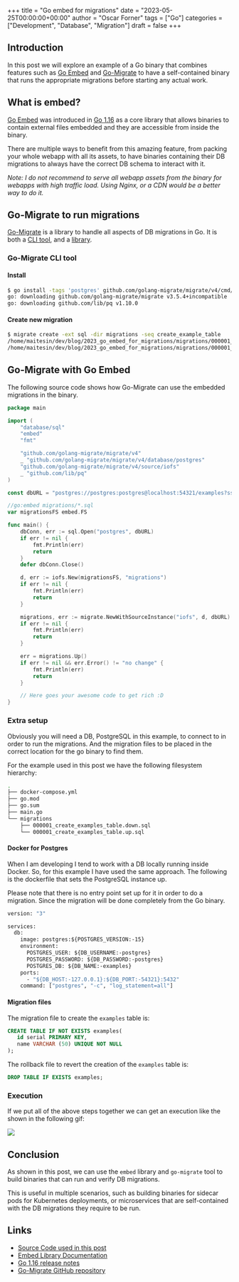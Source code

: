 +++
title = "Go embed for migrations"
date = "2023-05-25T00:00:00+00:00"
author = "Oscar Forner"
tags = ["Go"]
categories = ["Development", "Database", "Migration"]
draft = false
+++

## Introduction

In this post we will explore an example of a Go binary that combines features such as [Go Embed](https://pkg.go.dev/embed) and [Go-Migrate](https://github.com/golang-migrate/migrate) to have a self-contained binary that runs the appropriate migrations before starting any actual work.

## What is embed?

[Go Embed](https://pkg.go.dev/embed) was introduced in [Go 1.16](https://tip.golang.org/doc/go1.16#library-embed) as a core library that allows binaries to contain external files embedded and they are accessible from inside the binary.

There are multiple ways to benefit from this amazing feature, from packing your whole webapp with all its assets, to have binaries containing their DB migrations to always have the correct DB schema to interact with it.

*Note: I do not recommend to serve all webapp assets from the binary for webapps with high traffic load. Using Nginx, or a CDN would be a better way to do it.*

## Go-Migrate to run migrations

[Go-Migrate](https://github.com/golang-migrate/migrate) is a library to handle all aspects of DB migrations in Go. It is both a [CLI tool](https://github.com/golang-migrate/migrate#cli-usage), and a [library](https://github.com/golang-migrate/migrate#use-in-your-go-project).

### Go-Migrate CLI tool

#### Install

```bash
$ go install -tags 'postgres' github.com/golang-migrate/migrate/v4/cmd/migrate@latest
go: downloading github.com/golang-migrate/migrate v3.5.4+incompatible
go: downloading github.com/lib/pq v1.10.0
```

#### Create new migration

```bash
$ migrate create -ext sql -dir migrations -seq create_example_table
/home/maitesin/dev/blog/2023_go_embed_for_migrations/migrations/000001_create_example_table.up.sql
/home/maitesin/dev/blog/2023_go_embed_for_migrations/migrations/000001_create_example_table.down.sql
```

## Go-Migrate with Go Embed

The following source code shows how Go-Migrate can use the embedded migrations in the binary.

```go
package main

import (
	"database/sql"
	"embed"
	"fmt"

	"github.com/golang-migrate/migrate/v4"
	_ "github.com/golang-migrate/migrate/v4/database/postgres"
	"github.com/golang-migrate/migrate/v4/source/iofs"
	_ "github.com/lib/pq"
)

const dbURL = "postgres://postgres:postgres@localhost:54321/examples?sslmode=disable"

//go:embed migrations/*.sql
var migrationsFS embed.FS

func main() {
	dbConn, err := sql.Open("postgres", dbURL)
	if err != nil {
		fmt.Println(err)
		return
	}
	defer dbConn.Close()

	d, err := iofs.New(migrationsFS, "migrations")
	if err != nil {
		fmt.Println(err)
		return
	}

	migrations, err := migrate.NewWithSourceInstance("iofs", d, dbURL)
	if err != nil {
		fmt.Println(err)
		return
	}

	err = migrations.Up()
	if err != nil && err.Error() != "no change" {
		fmt.Println(err)
		return
	}

	// Here goes your awesome code to get rich :D
}
```

### Extra setup

Obviously you will need a DB, PostgreSQL in this example, to connect to in order to run the migrations. And the migration files to be placed in the correct location for the go binary to find them.

For the example used in this post we have the following filesystem hierarchy:

```bash
.
├── docker-compose.yml
├── go.mod
├── go.sum
├── main.go
└── migrations
    ├── 000001_create_examples_table.down.sql
    └── 000001_create_examples_table.up.sql
```

#### Docker for Postgres

When I am developing I tend to work with a DB locally running inside Docker. So, for this example I have used the same approach. The following is the dockerfile that sets the PostgreSQL instance up.

Please note that there is no entry point set up for it in order to do a migration. Since the migration will be done completely from the Go binary.

```dockerfile
version: "3"

services:
  db:
    image: postgres:${POSTGRES_VERSION:-15}
    environment:
      POSTGRES_USER: ${DB_USERNAME:-postgres}
      POSTGRES_PASSWORD: ${DB_PASSWORD:-postgres}
      POSTGRES_DB: ${DB_NAME:-examples}
    ports:
      - "${DB_HOST:-127.0.0.1}:${DB_PORT:-54321}:5432"
    command: ["postgres", "-c", "log_statement=all"]
```

#### Migration files

The migration file to create the `examples` table is:

```sql
CREATE TABLE IF NOT EXISTS examples(
   id serial PRIMARY KEY,
   name VARCHAR (50) UNIQUE NOT NULL
);
```

The rollback file to revert the creation of the `examples` table is:

```sql
DROP TABLE IF EXISTS examples;
```

### Execution

If we put all of the above steps together we can get an execution like the shown in the following gif:

![](/img/blog/go_embed_db_migrations/demo.gif)

## Conclusion

As shown in this post, we can use the `embed` library and `go-migrate` tool to build binaries that can run and verify DB migrations.

This is useful in multiple scenarios, such as building binaries for sidecar pods for Kubernetes deployments, or microservices that are self-contained with the DB migrations they require to be run.

## Links

* [Source Code used in this post](https://github.com/maitesin/blog/tree/master/2023_go_embed_for_migrations)
* [Embed Library Documentation](https://pkg.go.dev/embed)
* [Go 1.16 release notes](https://tip.golang.org/doc/go1.16#library-embed)
* [Go-Migrate GitHub repository](https://github.com/golang-migrate/migrate)
